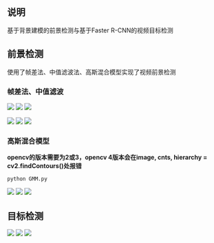 ## <font face="楷体">说明</font>
基于背景建模的前景检测与基于Faster R-CNN的视频目标检测    

## 前景检测  
使用了帧差法、中值滤波法、高斯混合模型实现了视频前景检测  
### 帧差法、中值滤波

![](https://github.com/Huntersxsx/SJTU_VideoAnalysis/tree/master/Project1/img/zhencha1.png)
![](https://github.com/Huntersxsx/SJTU_VideoAnalysis/tree/master/Project1/img/zhencha2.png)
![](https://github.com/Huntersxsx/SJTU_VideoAnalysis/tree/master/Project1/img/zhencha3.png)

![](https://github.com/Huntersxsx/SJTU_VideoAnalysis/tree/master/Project1/img/zhongzhi1.png)
![](https://github.com/Huntersxsx/SJTU_VideoAnalysis/tree/master/Project1/img/zhongzhi2.png)
![](https://github.com/Huntersxsx/SJTU_VideoAnalysis/tree/master/Project1/img/zhongzhi3.png)

### 高斯混合模型

**opencv的版本需要为2或3，opencv 4版本会在image, cnts, hierarchy = cv2.findContours()处报错**

```
python GMM.py
```
![](https://github.com/Huntersxsx/SJTU_VideoAnalysis/tree/master/Project1/img/GMM1.png)
![](https://github.com/Huntersxsx/SJTU_VideoAnalysis/tree/master/Project1/img/GMM2.png)
![](https://github.com/Huntersxsx/SJTU_VideoAnalysis/tree/master/Project1/img/GMM3.png)

## 目标检测  
![](https://github.com/Huntersxsx/SJTU_VideoAnalysis/tree/master/Project1/img/FasterRCNN1.png)
![](https://github.com/Huntersxsx/SJTU_VideoAnalysis/tree/master/Project1/img/FasterRCNN2.png)
![](https://github.com/Huntersxsx/SJTU_VideoAnalysis/tree/master/Project1/img/FasterRCNN3.png)
